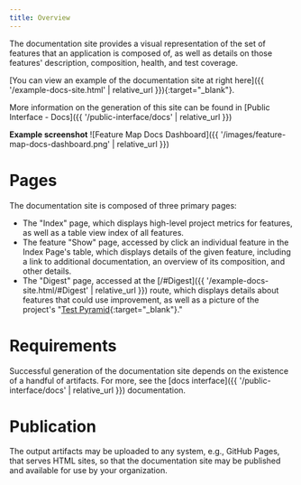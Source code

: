 ```yaml
---
title: Overview
---
```


The documentation site provides a visual representation of the set of features that an application is composed of, as well as details on those features' description, composition, health, and test coverage.

[You can view an example of the documentation site at right here]({{ '/example-docs-site.html' | relative_url }}){:target="_blank"}.

More information on the generation of this site can be found in [Public Interface - Docs]({{ '/public-interface/docs' | relative_url }})

**Example screenshot**
![Feature Map Docs Dashboard]({{ '/images/feature-map-docs-dashboard.png' | relative_url }})

# Pages
The documentation site is composed of three primary pages:
  - The "Index" page, which displays high-level project metrics for features, as well as a table view index of all features.
  - The feature "Show" page, accessed by click an individual feature in the Index Page's table, which displays details of the given feature, including a link to additional documentation, an overview of its composition, and other details.
  - The "Digest" page, accessed at the [/#Digest]({{ '/example-docs-site.html/#Digest' | relative_url }}) route, which displays details about features that could use improvement, as well as a picture of the project's "[Test Pyramid](https://martinfowler.com/bliki/TestPyramid.html){:target="_blank"}."

# Requirements
Successful generation of the documentation site depends on the existence of a handful of artifacts.  For more, see the [docs interface]({{ '/public-interface/docs' | relative_url }}) documentation.

# Publication

The output artifacts may be uploaded to any system, e.g., GitHub Pages, that serves HTML sites, so that the documentation site may be published and available for use by your organization.
